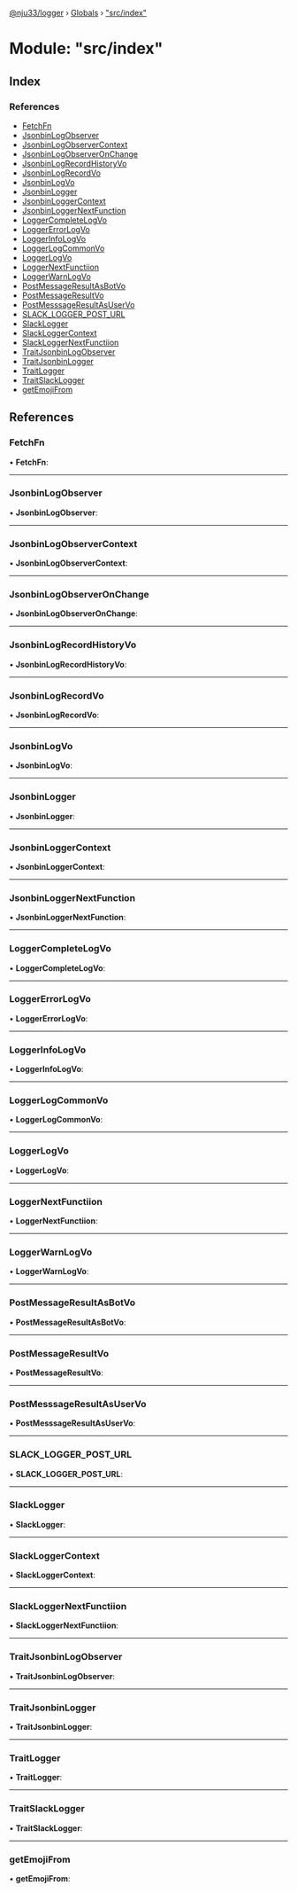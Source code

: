 [@nju33/logger](../README.md) › [Globals](../globals.md) › ["src/index"](_src_index_.md)

# Module: "src/index"

## Index

### References

* [FetchFn](_src_index_.md#fetchfn)
* [JsonbinLogObserver](_src_index_.md#jsonbinlogobserver)
* [JsonbinLogObserverContext](_src_index_.md#jsonbinlogobservercontext)
* [JsonbinLogObserverOnChange](_src_index_.md#jsonbinlogobserveronchange)
* [JsonbinLogRecordHistoryVo](_src_index_.md#jsonbinlogrecordhistoryvo)
* [JsonbinLogRecordVo](_src_index_.md#jsonbinlogrecordvo)
* [JsonbinLogVo](_src_index_.md#jsonbinlogvo)
* [JsonbinLogger](_src_index_.md#jsonbinlogger)
* [JsonbinLoggerContext](_src_index_.md#jsonbinloggercontext)
* [JsonbinLoggerNextFunction](_src_index_.md#jsonbinloggernextfunction)
* [LoggerCompleteLogVo](_src_index_.md#loggercompletelogvo)
* [LoggerErrorLogVo](_src_index_.md#loggererrorlogvo)
* [LoggerInfoLogVo](_src_index_.md#loggerinfologvo)
* [LoggerLogCommonVo](_src_index_.md#loggerlogcommonvo)
* [LoggerLogVo](_src_index_.md#loggerlogvo)
* [LoggerNextFunctiion](_src_index_.md#loggernextfunctiion)
* [LoggerWarnLogVo](_src_index_.md#loggerwarnlogvo)
* [PostMessageResultAsBotVo](_src_index_.md#postmessageresultasbotvo)
* [PostMessageResultVo](_src_index_.md#postmessageresultvo)
* [PostMesssageResultAsUserVo](_src_index_.md#postmesssageresultasuservo)
* [SLACK_LOGGER_POST_URL](_src_index_.md#slack_logger_post_url)
* [SlackLogger](_src_index_.md#slacklogger)
* [SlackLoggerContext](_src_index_.md#slackloggercontext)
* [SlackLoggerNextFunctiion](_src_index_.md#slackloggernextfunctiion)
* [TraitJsonbinLogObserver](_src_index_.md#traitjsonbinlogobserver)
* [TraitJsonbinLogger](_src_index_.md#traitjsonbinlogger)
* [TraitLogger](_src_index_.md#traitlogger)
* [TraitSlackLogger](_src_index_.md#traitslacklogger)
* [getEmojiFrom](_src_index_.md#getemojifrom)

## References

###  FetchFn

• **FetchFn**:

___

###  JsonbinLogObserver

• **JsonbinLogObserver**:

___

###  JsonbinLogObserverContext

• **JsonbinLogObserverContext**:

___

###  JsonbinLogObserverOnChange

• **JsonbinLogObserverOnChange**:

___

###  JsonbinLogRecordHistoryVo

• **JsonbinLogRecordHistoryVo**:

___

###  JsonbinLogRecordVo

• **JsonbinLogRecordVo**:

___

###  JsonbinLogVo

• **JsonbinLogVo**:

___

###  JsonbinLogger

• **JsonbinLogger**:

___

###  JsonbinLoggerContext

• **JsonbinLoggerContext**:

___

###  JsonbinLoggerNextFunction

• **JsonbinLoggerNextFunction**:

___

###  LoggerCompleteLogVo

• **LoggerCompleteLogVo**:

___

###  LoggerErrorLogVo

• **LoggerErrorLogVo**:

___

###  LoggerInfoLogVo

• **LoggerInfoLogVo**:

___

###  LoggerLogCommonVo

• **LoggerLogCommonVo**:

___

###  LoggerLogVo

• **LoggerLogVo**:

___

###  LoggerNextFunctiion

• **LoggerNextFunctiion**:

___

###  LoggerWarnLogVo

• **LoggerWarnLogVo**:

___

###  PostMessageResultAsBotVo

• **PostMessageResultAsBotVo**:

___

###  PostMessageResultVo

• **PostMessageResultVo**:

___

###  PostMesssageResultAsUserVo

• **PostMesssageResultAsUserVo**:

___

###  SLACK_LOGGER_POST_URL

• **SLACK_LOGGER_POST_URL**:

___

###  SlackLogger

• **SlackLogger**:

___

###  SlackLoggerContext

• **SlackLoggerContext**:

___

###  SlackLoggerNextFunctiion

• **SlackLoggerNextFunctiion**:

___

###  TraitJsonbinLogObserver

• **TraitJsonbinLogObserver**:

___

###  TraitJsonbinLogger

• **TraitJsonbinLogger**:

___

###  TraitLogger

• **TraitLogger**:

___

###  TraitSlackLogger

• **TraitSlackLogger**:

___

###  getEmojiFrom

• **getEmojiFrom**:

